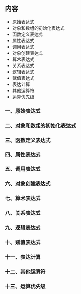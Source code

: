 ## 内容

- 原始表达式
- 对象和数组的初始化表达式
- 函数定义表达式
- 属性表达式
- 调用表达式
- 对象创建表达式
- 算术表达式
- 关系表达式
- 逻辑表达式
- 赋值表达式
- 表达计算
- 其他运算符
- 运算优先级

### 一、原始表达式

### 二、对象和数组的初始化表达式

### 三、函数定义表达式

### 四、属性表达式

### 五、调用表达式

### 六、对象创建表达式

### 七、算术表达式

### 八、关系表达式

### 九、逻辑表达式

### 十、赋值表达式

### 十一、表达计算

### 十二、其他运算符

### 十三、运算优先级
